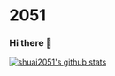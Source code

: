 # 2051
### Hi there 👋


[![shuai2051's github stats](https://github-readme-stats.vercel.app/api?username=shuai2051&theme=onedark)](https://github.com/shuai2051/2051)
